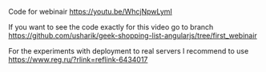 Code for webinair
https://youtu.be/WhcjNpwLymI

If you want to see the code exactly for this video go to branch
https://github.com/usharik/geek-shopping-list-angularjs/tree/first_webinair

For the experiments with deployment to real servers I recommend to use
https://www.reg.ru/?rlink=reflink-6434017